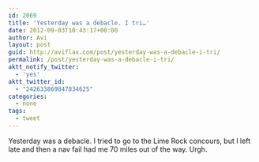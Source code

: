 ```yaml
---
id: 2069
title: 'Yesterday was a debacle. I tri…'
date: 2012-09-03T10:43:17+00:00
author: Avi
layout: post
guid: http://aviflax.com/post/yesterday-was-a-debacle-i-tri/
permalink: /post/yesterday-was-a-debacle-i-tri/
aktt_notify_twitter:
  - 'yes'
aktt_twitter_id:
  - "242633869847834625"
categories:
  - none
tags:
  - tweet
---
```

Yesterday was a debacle. I tried to go to the Lime Rock concours, but I left late and then a nav fail had me 70 miles out of the way. Urgh.